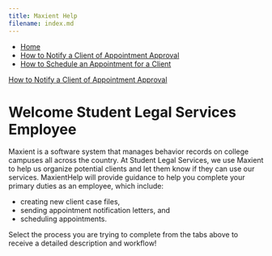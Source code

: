 ```yaml
---
title: Maxient Help
filename: index.md 
--- 
```

<nav>
	    		<ul>
	        		<li><a href="/">Home</a></li>
		        	<li><a href="https://maxienthelp.wordpress.com/how-to-schedule-an-appointment-for-a-client/">How to Notify a Client of Appointment Approval</a></li>
	        		<li><a href="/How to Schedule an Appointment for a Client">How to Schedule an Appointment for a Client</a></li>
	    		</ul>
			</nav>

[How to Notify a Client of Appointment Approval](https://maxienthelp.wordpress.com/how-to-schedule-an-appointment-for-a-client/)
# Welcome Student Legal Services Employee

Maxient is a software system that manages behavior records on college campuses all across the country. At Student Legal Services, we use Maxient to help us organize potential clients and let them know if they can use our services. MaxientHelp will provide guidance to help you complete your primary duties as an employee, which include:

- creating new client case files,
- sending appointment notification letters, and
- scheduling appointments.

Select the process you are trying to complete from the tabs above to receive a detailed description and workflow!
